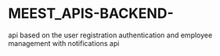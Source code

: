 # MEEST_APIS-BACKEND-
api based on the user registration authentication and employee management with notifications api 
